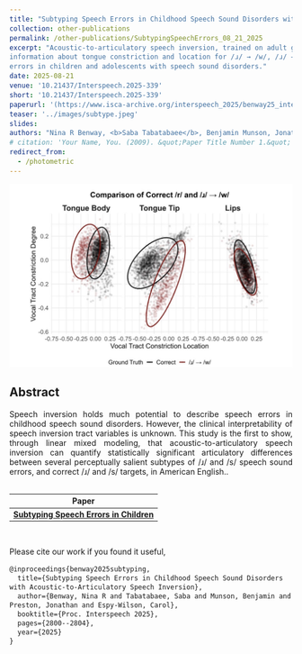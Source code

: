 ```yaml
---
title: "Subtyping Speech Errors in Childhood Speech Sound Disorders with Acoustic-to-Articulatory Speech Inversion"
collection: other-publications
permalink: /other-publications/SubtypingSpeechErrors_08_21_2025
excerpt: "Acoustic-to-articulatory speech inversion, trained on adult ground-truth kinematic data, quantifies clinically interpretable
information about tongue constriction and location for /ɹ/ → /w/, /ɹ/ → vowel, dentalized /s/, and palatalized /s/ speech sound
errors in children and adolescents with speech sound disorders."
date: 2025-08-21
venue: '10.21437/Interspeech.2025-339'
short: '10.21437/Interspeech.2025-339'
paperurl: '(https://www.isca-archive.org/interspeech_2025/benway25_interspeech.pdf)'
teaser: '../images/subtype.jpeg'
slides:
authors: "Nina R Benway, <b>Saba Tabatabaee</b>, Benjamin Munson, Jonathan Preston, Carol Espy-Wilso"
# citation: 'Your Name, You. (2009). &quot;Paper Title Number 1.&quot; <i>Journal 1</i>. 1(1).'
redirect_from: 
  - /photometric
---
```

<p style="text-align:center;">
<img src="../images/subtype.jpeg" width="800">
</p>

## Abstract
<div style="text-align: justify"> Speech inversion holds much potential to describe speech errors in childhood speech sound disorders. However, the clinical interpretability of speech inversion tract variables is unknown. This study is the first to show, through linear mixed modeling,
that acoustic-to-articulatory speech inversion can quantify statistically significant articulatory differences between several
perceptually salient subtypes of /ɹ/ and /s/ speech sound errors, and correct /ɹ/ and /s/ targets, in American English..</div>
<br>

| Paper                                                                                      |
|--------------------------------------------------------------------------------------------|
| [**Subtyping Speech Errors in Children**](https://www.isca-archive.org/interspeech_2025/benway25_interspeech.pdf) |

<br>

Please cite our work if you found it useful,

```
@inproceedings{benway2025subtyping,
  title={Subtyping Speech Errors in Childhood Speech Sound Disorders with Acoustic-to-Articulatory Speech Inversion},
  author={Benway, Nina R and Tabatabaee, Saba and Munson, Benjamin and Preston, Jonathan and Espy-Wilson, Carol},
  booktitle={Proc. Interspeech 2025},
  pages={2800--2804},
  year={2025}
}
```
